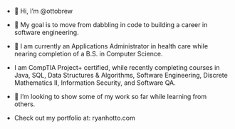 - 👋 Hi, I’m @ottobrew
- 👀 My goal is to move from dabbling in code to building a career in software engineering.
- 🌱 I am currently an Applications Administrator in health care while nearing completion of a B.S. in Computer Science.  
-    I am CompTIA Project+ certified, while recently completing courses in Java, SQL, Data Structures & Algorithms, Software Engineering, Discrete Mathematics II, Information Security, and Software QA.
- 💞️ I’m looking to show some of my work so far while learning from others.

- Check out my portfolio at:  ryanhotto.com

<!---
ottobrew/ottobrew is a ✨ special ✨ repository because its `README.md` (this file) appears on your GitHub profile.
You can click the Preview link to take a look at your changes.
--->
